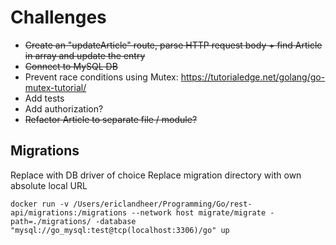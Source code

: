 # Challenges

- ~~Create an "updateArticle" route, parse HTTP request body + find Article in array and update the entry~~
- ~~Connect to MySQL DB~~
- Prevent race conditions using Mutex: https://tutorialedge.net/golang/go-mutex-tutorial/
- Add tests
- Add authorization?
- ~~Refactor Article to separate file / module?~~

## Migrations
Replace with DB driver of choice
Replace migration directory with own absolute local URL

```docker run -v /Users/ericlandheer/Programming/Go/rest-api/migrations:/migrations --network host migrate/migrate -path=./migrations/ -database "mysql://go_mysql:test@tcp(localhost:3306)/go" up```
